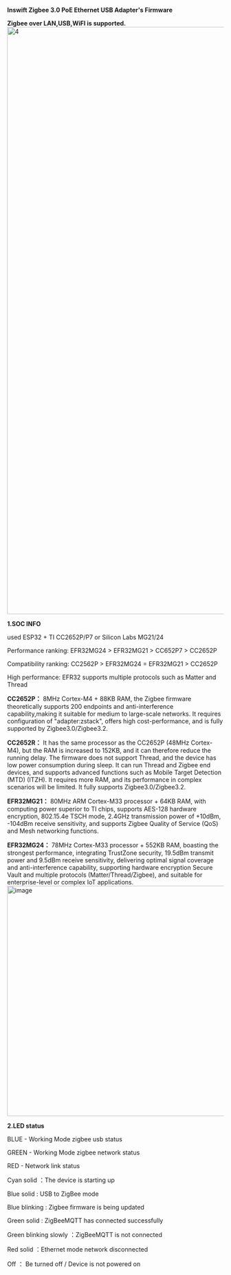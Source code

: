 **Inswift Zigbee 3.0 PoE Ethernet USB Adapter's Firmware**

**Zigbee over LAN,USB,WiFI is supported.**
<img width="2554" height="1364" alt="4" src="https://github.com/user-attachments/assets/b8ed13d2-7e4d-4bda-bda7-46fcc696703a" />

**1.SOC INFO** 

used ESP32 + TI CC2652P/P7 or Silicon Labs MG21/24

Performance ranking: EFR32MG24 > EFR32MG21 > CC652P7 > CC2652P

Compatibility ranking: CC2562P > EFR32MG24 = EFR32MG21 > CC2652P

High performance: EFR32 supports multiple protocols such as Matter and Thread

**CC2652P：** 
8MHz Cortex-M4 + 88KB RAM, the Zigbee firmware theoretically supports 200 endpoints 
and anti-interference capability,making it suitable for medium to large-scale networks. 
It requires configuration of "adapter:zstack", offers high cost-performance, and is fully supported by Zigbee3.0/Zigbee3.2.

**CC2652R：** 
It has the same processor as the CC2652P (48MHz Cortex-M4), but the RAM is increased to 152KB,
and it can therefore reduce the running delay. The firmware does not support Thread, and the device
has low power consumption during sleep. It can run Thread and Zigbee end devices, and supports advanced
functions such as Mobile Target Detection (MTD) (ITZH). It requires more RAM, and its performance in complex
scenarios will be limited. It fully supports Zigbee3.0/Zigbee3.2.

**EFR32MG21：** 
80MHz ARM Cortex-M33 processor + 64KB RAM, with computing power superior to TI chips, 
supports AES-128 hardware encryption, 802.15.4e TSCH mode, 2.4GHz transmission power of +10dBm,
-104dBm receive sensitivity, and supports Zigbee Quality of Service (QoS) and Mesh networking functions.

**EFR32MG24：**
78MHz Cortex-M33 processor + 552KB RAM, boasting the strongest performance, integrating TrustZone security, 
19.5dBm transmit power and 9.5dBm receive sensitivity, delivering optimal signal coverage and anti-interference capability, 
supporting hardware encryption Secure Vault and multiple protocols (Matter/Thread/Zigbee), and suitable for enterprise-level or complex IoT applications.
<img width="773" height="535" alt="image" src="https://github.com/user-attachments/assets/7df2ee49-3107-4df1-b24a-7d636fb26d1d" />

**2.LED status**

BLUE - Working Mode zigbee usb status

GREEN - Working Mode zigbee network status

RED - Network link status

Cyan solid ：The device is starting up

Blue solid : USB to ZigBee mode

Blue blinking : Zigbee firmware is being updated

Green solid : ZigBeeMQTT has connected successfully

Green blinking slowly ：ZigBeeMQTT is not connected

Red solid ：Ethernet mode network disconnected

Off ： Be turned off / Device is not powered on
